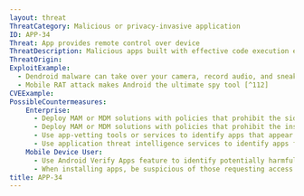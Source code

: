 ```yaml
---
layout: threat
ThreatCategory: Malicious or privacy-invasive application
ID: APP-34
Threat: App provides remote control over device
ThreatDescription: Malicious apps built with effective code execution exploits against the mobile OS and the ability to receive remote commands can provide a resourceful attacker with considerable control over a compromised mobile device. Typical usage of remote control functionality has been using build-in sensors, such as the microphone and camera, to surveil the user. However, an attacker can potentially exercise any capability of the device.
ThreatOrigin:
ExploitExample:
  - Dendroid malware can take over your camera, record audio, and sneak into Google Play [^237]
  - Mobile RAT attack makes Android the ultimate spy tool [^112]
CVEExample:
PossibleCountermeasures:
    Enterprise:
      - Deploy MAM or MDM solutions with policies that prohibit the side-loading of apps, which may bypass security checks on the app.
      - Deploy MAM or MDM solutions with policies that prohibit the installation of apps from 3rd party (unofficial) app stores.
      - Use app-vetting tools or services to identify apps that appear to provide remote control to an attacker.
      - Use application threat intelligence services to identify apps flagged as providing remote access to an attacker
    Mobile Device User:
      - Use Android Verify Apps feature to identify potentially harmful apps.
      - When installing apps, be suspicious of those requesting access to OS services or sensors that do not appear related to the functionality of the app
title: APP-34
---
```

